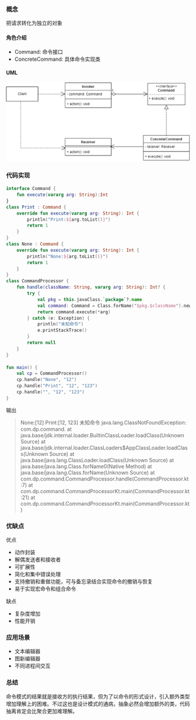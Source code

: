 ### 概念

把请求转化为独立的对象

#### 角色介绍

- Command: 命令接口
- ConcreteCommand: 具体命令实现类

#### UML

![](./img/command.png)

### 代码实现

```kt
interface Command {
    fun execute(vararg arg: String):Int
}
class Print : Command {
    override fun execute(vararg arg: String): Int {
        println("Print:${arg.toList()}")
        return 1
    }
}
class None : Command {
    override fun execute(vararg arg: String): Int {
        println("None:${arg.toList()}")
        return 1
    }
}
class CommandProcessor {
    fun handle(className: String, vararg arg: String): Int? {
        try {
            val pkg = this.javaClass.`package`?.name
            val command: Command = Class.forName("$pkg.$className").newInstance() as Command
            return command.execute(*arg)
        } catch (e: Exception) {
            println("未知命令")
            e.printStackTrace()
        }
        return null
    }
}

fun main() {
    val cp = CommandProcessor()
    cp.handle("None", "12")
    cp.handle("Print", "12", "123")
    cp.handle("", "12", "123")
}
```
输出
>None:[12]
Print:[12, 123]
未知命令
java.lang.ClassNotFoundException: com.dp.command.
at java.base/jdk.internal.loader.BuiltinClassLoader.loadClass(Unknown Source)
at java.base/jdk.internal.loader.ClassLoaders$AppClassLoader.loadClass(Unknown Source)
at java.base/java.lang.ClassLoader.loadClass(Unknown Source)
at java.base/java.lang.Class.forName0(Native Method)
at java.base/java.lang.Class.forName(Unknown Source)
at com.dp.command.CommandProcessor.handle(CommandProcessor.kt:7)
at com.dp.command.CommandProcessorKt.main(CommandProcessor.kt:21)
at com.dp.command.CommandProcessorKt.main(CommandProcessor.kt)

### 优缺点

优点
- 动作封装
- 解偶发送者和接收者
- 可扩展性
- 简化和集中错误处理
- 支持撤销和重做功能，可与备忘录结合实现命令的撤销与恢复
- 易于实现宏命令和组合命令

缺点
- 复杂度增加
- 性能开销

### 应用场景

- 文本编辑器
- 图新编辑器
- 不同进程间交互
### 总结

命令模式的结果就是接收方的执行结果，但为了以命令的形式设计，引入额外类型增加理解上的困难。不过这也是设计模式的通病，抽象必然会增加额外的类，代码抽离肯定会比聚合更加难理解。

